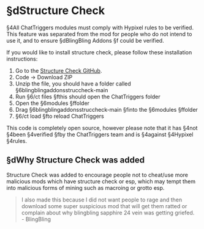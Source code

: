 # §dStructure Check
§4All ChatTriggers modules must comply with Hypixel rules to be verified.  
This feature was separated from the mod for people who do not intend to use it, and to ensure §dBlingBling Addons §f could be verified.  
  
If you would like to install structure check, please follow these installation instructions:
1. Go to the [Structure Check GitHub](https://github.com/blingblingdeveloper/blingblingaddonsstruccheck/tree/main).
2. Code -> Download ZIP
3. Unzip the file, you should have a folder called §6blingblingaddonsstruccheck-main
4. Run §6/ct files §fthis should open the ChatTriggers folder
5. Open the §6modules §ffolder
6. Drag §6blingblingaddonsstruccheck-main §finto the §6modules §ffolder
7. §6/ct load §fto reload ChatTriggers  

This code is completely open source, however please note that it has §4not §4been §4verified §fby the ChatTriggers team and is §4against §4Hypixel §4rules.

## §dWhy Structure Check was added
Structure Check was added to encourage people not to cheat/use more malicious mods which have structure check or esp, which may tempt them into malicious forms of mining such as macroing or grotto esp. 
> I also made this because I did not want people to rage and then download some super suspicious mod that will get them ratted or complain about why blingbling sapphire 24 vein was getting griefed.  
> \- BlingBling